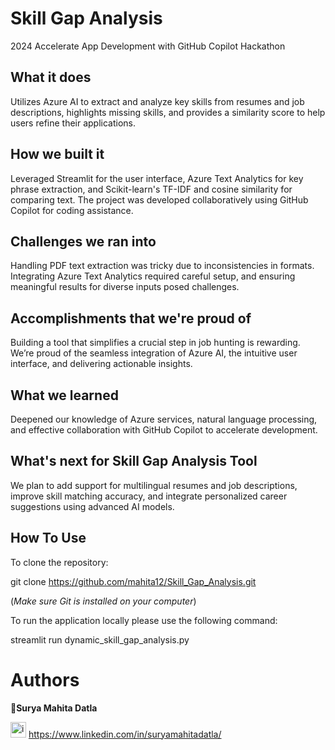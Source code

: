 # Skill Gap Analysis
2024 Accelerate App Development with GitHub Copilot Hackathon

## What it does

Utilizes Azure AI to extract and analyze key skills from resumes and job descriptions, highlights missing skills, and provides a similarity score to help users refine their applications.


## How we built it

Leveraged Streamlit for the user interface, Azure Text Analytics for key phrase extraction, and Scikit-learn's TF-IDF and cosine similarity for comparing text. The project was developed collaboratively using GitHub Copilot for coding assistance.

## Challenges we ran into

Handling PDF text extraction was tricky due to inconsistencies in formats. Integrating Azure Text Analytics required careful setup, and ensuring meaningful results for diverse inputs posed challenges.

## Accomplishments that we're proud of

Building a tool that simplifies a crucial step in job hunting is rewarding. We’re proud of the seamless integration of Azure AI, the intuitive user interface, and delivering actionable insights.

## What we learned

Deepened our knowledge of Azure services, natural language processing, and effective collaboration with GitHub Copilot to accelerate development.

## What's next for Skill Gap Analysis Tool

We plan to add support for multilingual resumes and job descriptions, improve skill matching accuracy, and integrate personalized career suggestions using advanced AI models.

## How To Use
To clone the repository: 

git clone https://github.com/mahita12/Skill_Gap_Analysis.git 

(*Make sure Git is installed on your computer*)

To run the application locally please use the following command:

streamlit run dynamic_skill_gap_analysis.py

# Authors
🌸**Surya Mahita Datla**

<img width="25" alt="image" src="https://user-images.githubusercontent.com/38627648/233743545-82b5e583-9dd6-4366-92d5-47952954d745.png"> https://www.linkedin.com/in/suryamahitadatla/
